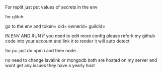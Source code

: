 For replit just put values of secrets in the env 

for glitch 

go to the env and 
token=
cid=
ownerid=
guildid=

IN ENV AND RUN
if you need to edit more config please refork my github code into your account and link it to render it will auto detect 

for pc 
just do npm i 
and then node . 

no need to change lavalink or mongodb both are hosted on my server and wont get any issues 
they have a yearly host 
